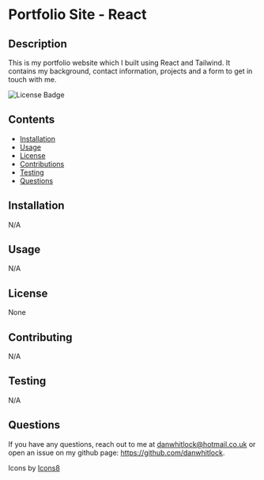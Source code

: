 # Portfolio Site - React

  ## Description
  This is my portfolio website which I built using React and Tailwind.  It contains my background, contact information, projects and a form to get in touch with me.

  ![License Badge](https://img.shields.io/badge/license-None-green)

  ## Contents
   - [Installation](#Installation)
   - [Usage](#Usage)
   - [License](#License)
   - [Contributions](#Contributions)
   - [Testing](#Testing)
   - [Questions](#Questions)

  ## Installation
  N/A
  
  ## Usage
  N/A
  
  ## License
  None

  ## Contributing
  N/A

  ## Testing
  N/A

  ## Questions
  If you have any questions, reach out to me at danwhitlock@hotmail.co.uk or open an issue on my github page: https://github.com/danwhitlock.

Icons by <a target="_blank" href="https://icons8.com">Icons8</a>